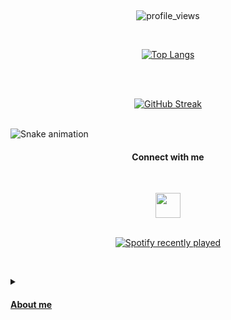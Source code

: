 
<br><p align="center">![profile_views](https://komarev.com/ghpvc/?username=your-github-panayotsky-dev&color=blueviolet)</div></p>
<br><p align="center" >[![Top Langs](https://github-readme-stats.vercel.app/api/top-langs/?username=panayotsky-dev&layout=compact&theme=onedark&hide_border=true)](https://github.com/anuraghazra/github-readme-stats)</p></br>
<br><p align="center">[![GitHub Streak](https://streak-stats.demolab.com?user=panayotsky-dev&hide_border=true&border_radius=4&currStreakNum=7BF4FF&dates=7BF4FF&sideNums=DD6138&sideLabels=CCC9D0A2&background=DD272700)](https://git.io/streak-stats)</p></br>
![Snake animation](https://github.com/panayotsky-dev/panayotsky-dev/blob/output/github-contribution-grid-snake.svg)
<p align="center"><h4 align='center'>Connect with me</h4></p>
 

<br><p align="center"><a href=https://www.linkedin.com/in/panayot-petkov/> <img height="40em" src="https://www.mhe-sme.org/wp-content/uploads/2017/12/linkedin-icon.png" /></br>
<br><p align="center">![Spotify recently played](https://spotify-recently-played-readme.vercel.app/api?user=11141040461&count=10)</p></br>

<details>
 

 
 <summary><h4> About me</h4></summary>
 <p> I'm Panayot Petkov, from Bulgaria.</p>
 
 <p>I have Bechelor degree in Computer Systems and Technology since 2016.</p>
 
  <p> After my university i have started from scratch as constructive-engineer in furniture factory, 
   but when i achieve everything possible and there were no room to grow more, i have decided that it is time to move on. </p>
 
 <p> Since 2022 i have started online courses with JavaScript in best platform in Bulgaria - SoftUni.</p>
<p> In the past year i've finished the courses : JavaScript Basics, JavaScript Fundamentals, JavaScript Advanced and JavaScript Applications and ReactJS
 <p> Since May i've started JS Back-End and Angular course @ SoftUni
 <p> Feel free to contact me </p>
  
   
